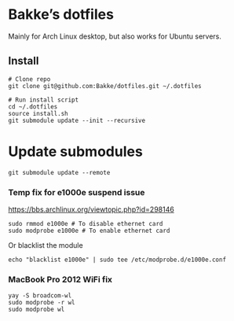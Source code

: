 # Bakke’s dotfiles
Mainly for Arch Linux desktop, but also works for Ubuntu servers.

## Install
```
# Clone repo
git clone git@github.com:Bakke/dotfiles.git ~/.dotfiles

# Run install script
cd ~/.dotfiles
source install.sh
git submodule update --init --recursive
```

# Update submodules
```
git submodule update --remote
```

### Temp fix for e1000e suspend issue
https://bbs.archlinux.org/viewtopic.php?id=298146

```
sudo rmmod e1000e # To disable ethernet card
sudo modprobe e1000e # To enable ethernet card
```

Or blacklist the module
```
echo "blacklist e1000e" | sudo tee /etc/modprobe.d/e1000e.conf
```

### MacBook Pro 2012 WiFi fix

```
yay -S broadcom-wl
sudo modprobe -r wl
sudo modprobe wl
```

